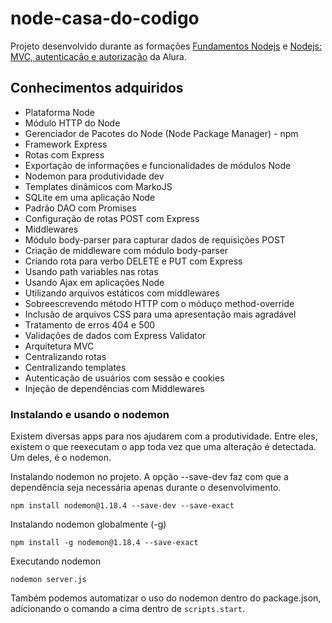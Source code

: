 # node-casa-do-codigo

Projeto desenvolvido durante as formações [Fundamentos Nodejs](https://cursos.alura.com.br/course/nodejs-fundamentos) e [Nodejs: MVC, autenticação e autorização](https://cursos.alura.com.br/course/node-mvc-autenticacao-autorizacao) da Alura.

## Conhecimentos adquiridos
- Plataforma Node
- Módulo HTTP do Node
- Gerenciador de Pacotes do Node (Node Package Manager) - npm
- Framework Express
- Rotas com Express
- Exportação de informações e funcionalidades de módulos Node
- Nodemon para produtividade dev
- Templates dinâmicos com MarkoJS
- SQLite em uma aplicação Node
- Padrão DAO com Promises
- Configuração de rotas POST com Express
- Middlewares
- Módulo body-parser para capturar dados de requisições POST
- Criação de middleware com módulo body-parser
- Criando rota para verbo DELETE e PUT com Express
- Usando path variables nas rotas
- Usando Ajax em aplicações Node
- Utilizando arquivos estáticos com middlewares
- Sobreescrevendo método HTTP com o móduço method-override
- Inclusão de arquivos CSS para uma apresentação mais agradável
- Tratamento de erros 404 e 500
- Validações de dados com Express Validator
- Arquitetura MVC
- Centralizando rotas
- Centralizando templates
- Autenticação de usuários com sessão e cookies
- Injeção de dependências com Middlewares

### Instalando e usando o nodemon

Existem diversas apps para nos ajudarem com a produtividade. Entre eles, existem o que reexecutam o app toda vez que uma alteração é detectada. Um deles, é o nodemon.

Instalando nodemon no projeto. A opção --save-dev faz com que a dependência seja necessária apenas durante o desenvolvimento.

```npm install nodemon@1.18.4 --save-dev --save-exact```

Instalando nodemon globalmente (-g)

```npm install -g nodemon@1.18.4 --save-exact```

Executando nodemon

```nodemon server.js```

Também podemos automatizar o uso do nodemon dentro do package.json, adicionando o comando a cima dentro de ```scripts.start```.